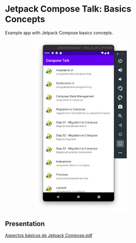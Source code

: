 # Jetpack Compose Talk: Basics Concepts

Example app with Jetpack Compose basics concepts.

<p align="center">
  <img src="https://github.com/santimattius/android-jetpack-compose-talk/blob/master/images/compose_talk_home.png" width="300"/>
</p>

## Presentation
[Aspectos básicos de Jetpack Compose.pdf](https://github.com/santimattius/android-jetpack-compose-talk/files/9894088/Aspectos.basicos.de.Jetpack.Compose-1.pdf)

